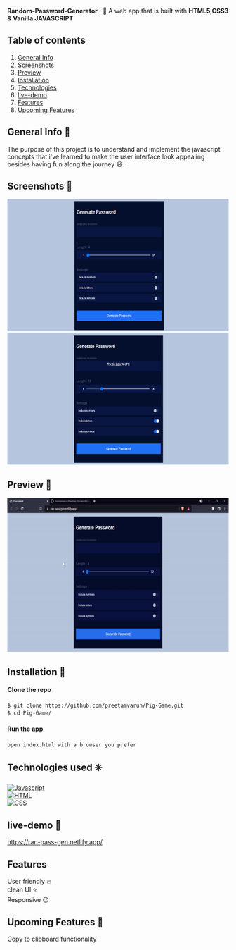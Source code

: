 **Random-Password-Generator** : :jack_o_lantern:
A web app that is built with **HTML5,CSS3 & Vanilla JAVASCRIPT**  

## Table of contents
1. [General Info](#general-info-)
2. [Screenshots](#screenshots-)
3. [Preview](#preview-)
4. [Installation](#Installation-)
5. [Technologies](#Technologies-used-)
6. [live-demo](#live-demo)
7. [Features](#features)
8. [Upcoming Features](#Upcoming-features)

## General Info 📝
The purpose of this project is to understand and implement the javascript concepts that i've learned to make the user interface look appealing besides having fun along the journey :smiley:.

## Screenshots 📸
<img src = "images/a.png" alt = "taskListImage" height = 300 width = 700>
<img src = "images/b.png" alt = "taskListImage" height = 300 width = 700>


## Preview 🎥

<img src = 'images/preview.gif' alt = 'preview' height = 350 width = 700>

## Installation 📀

#### Clone the repo

```sh
$ git clone https://github.com/preetamvarun/Pig-Game.git
$ cd Pig-Game/
```

#### Run the app
```sh
open index.html with a browser you prefer
```
## Technologies used ✳️

[![Javascript](https://img.shields.io/badge/vanillaJs-orange)](https://devdocs.io/javascript/)   
[![HTML](https://img.shields.io/badge/HTML5-green)](https://devdocs.io/html/)   
[![CSS](https://img.shields.io/badge/CSS3-violet)](https://devdocs.io/css/) 

## live-demo 👾
https://ran-pass-gen.netlify.app/

## Features
User friendly 🔥 <br>
clean UI ⭐ <br>
Responsive 😉

## Upcoming Features 🌠
Copy to clipboard functionality

